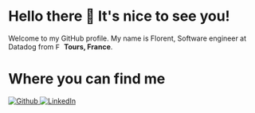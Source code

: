 <h1>Hello there 👋 It's nice to see you!</h1>

<p>
Welcome to my GitHub profile. My name is Florent, Software engineer at Datadog from <img src="https://cdn-icons-png.flaticon.com/512/197/197560.png" width="13" alt="French flag"/> <b>Tours, France</b>.
</p>

<h1>Where you can find me</h1>

<p>
<a href="https://github.com/florentclarret" target="_blank">
    <img alt="Github" src="https://img.shields.io/badge/GitHub-%2312100E.svg?&style=for-the-badge&logo=Github&logoColor=white" />
</a>

<a href="https://www.linkedin.com/in/florent-clarret" target="_blank">
    <img alt="LinkedIn" src="https://img.shields.io/badge/linkedin-%230077B5.svg?&style=for-the-badge&logo=linkedin&logoColor=white" />
</a>
</p>
